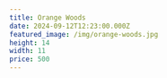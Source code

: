 ```yaml
---
title: Orange Woods
date: 2024-09-12T12:23:00.000Z
featured_image: /img/orange-woods.jpg
height: 14
width: 11
price: 500
---
```

